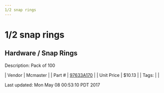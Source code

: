 ```yaml
---
1/2 snap rings
---
```


# 1/2 snap rings
## Hardware / Snap Rings
Description: 	Pack of 100 

| Vendor | Mcmaster | 
| Part # | [97633A170](https://www.mcmaster.com/#97633A170) | 
| Unit Price | $10.13 | 
| Tags: |  | 

Last updated: Mon May 08 00:53:10 PDT 2017
